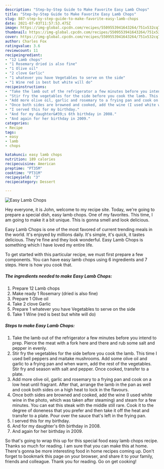 ```yaml
---
description: "Step-by-Step Guide to Make Favorite Easy Lamb Chops"
title: "Step-by-Step Guide to Make Favorite Easy Lamb Chops"
slug: 887-step-by-step-guide-to-make-favorite-easy-lamb-chops
date: 2021-07-03T11:57:53.475Z
image: https://img-global.cpcdn.com/recipes/5509553941643264/751x532cq70/easy-lamb-chops-recipe-main-photo.jpg
thumbnail: https://img-global.cpcdn.com/recipes/5509553941643264/751x532cq70/easy-lamb-chops-recipe-main-photo.jpg
cover: https://img-global.cpcdn.com/recipes/5509553941643264/751x532cq70/easy-lamb-chops-recipe-main-photo.jpg
author: Charles Fox
ratingvalue: 3.6
reviewcount: 11
recipeingredient:
- "12 Lamb chops"
- "1 Rosemary dried is also fine"
- "1 Olive oil"
- "2 clove Garlic"
- "1 whatever you have Vegetables to serve on the side"
- "1 Wine red is best but white will do"
recipeinstructions:
- "Take the lamb out of the refrigerator a few minutes before you intend to prep. Pierce the meat with a fork here and there and rub some salt and pepper in evenly."
- "Stir fry the vegetables for the side before you cook the lamb. This time I used bell peppers and maitake mushrooms. Add some olive oil and garlic to a frying pan and when warm, add the rest of the vegetables. Stir fry and season with salt and pepper. Once cooked, transfer to a plate."
- "Add more olive oil, garlic and rosemary to a frying pan and cook on a low heat until fragrant. After that, arrange the lamb in the pan as well and cook both sides on a high heat to lock in the flavours."
- "Once both sides are browned and cooked, add the wine (I used white wine in the photo, which was taken after steaming) and steam for a few minutes. You can eat this steak with the middle still rare. Cook it to the degree of doneness that you prefer and then take it off the heat and transfer to a plate. Pour over the sauce that&#39;s left in the frying pan."
- "I served this for my birthday."
- "And for my daughter&#39;s 6th birthday in 2008."
- "And again for her birthday in 2009."
categories:
- Recipe
tags:
- easy
- lamb
- chops

katakunci: easy lamb chops 
nutrition: 189 calories
recipecuisine: American
preptime: "PT35M"
cooktime: "PT31M"
recipeyield: "3"
recipecategory: Dessert

---
```



![Easy Lamb Chops](https://img-global.cpcdn.com/recipes/5509553941643264/751x532cq70/easy-lamb-chops-recipe-main-photo.jpg)

Hey everyone, it is John, welcome to my recipe site. Today, we're going to prepare a special dish, easy lamb chops. One of my favorites. This time, I am going to make it a bit unique. This is gonna smell and look delicious.

Easy Lamb Chops is one of the most favored of current trending meals in the world. It's enjoyed by millions daily. It's simple, it's quick, it tastes delicious. They're fine and they look wonderful. Easy Lamb Chops is something which I have loved my entire life.




To get started with this particular recipe, we must first prepare a few components. You can have easy lamb chops using 6 ingredients and 7 steps. Here is how you cook that.

<!--inarticleads1-->

##### The ingredients needed to make Easy Lamb Chops:

1. Prepare 12 Lamb chops
1. Make ready 1 Rosemary (dried is also fine)
1. Prepare 1 Olive oil
1. Take 2 clove Garlic
1. Prepare 1 whatever you have Vegetables to serve on the side
1. Take 1 Wine (red is best but white will do)




<!--inarticleads2-->

##### Steps to make Easy Lamb Chops:

1. Take the lamb out of the refrigerator a few minutes before you intend to prep. Pierce the meat with a fork here and there and rub some salt and pepper in evenly.
1. Stir fry the vegetables for the side before you cook the lamb. This time I used bell peppers and maitake mushrooms. Add some olive oil and garlic to a frying pan and when warm, add the rest of the vegetables. Stir fry and season with salt and pepper. Once cooked, transfer to a plate.
1. Add more olive oil, garlic and rosemary to a frying pan and cook on a low heat until fragrant. After that, arrange the lamb in the pan as well and cook both sides on a high heat to lock in the flavours.
1. Once both sides are browned and cooked, add the wine (I used white wine in the photo, which was taken after steaming) and steam for a few minutes. You can eat this steak with the middle still rare. Cook it to the degree of doneness that you prefer and then take it off the heat and transfer to a plate. Pour over the sauce that&#39;s left in the frying pan.
1. I served this for my birthday.
1. And for my daughter&#39;s 6th birthday in 2008.
1. And again for her birthday in 2009.




So that's going to wrap this up for this special food easy lamb chops recipe. Thanks so much for reading. I am sure that you can make this at home. There's gonna be more interesting food in home recipes coming up. Don't forget to bookmark this page on your browser, and share it to your family, friends and colleague. Thank you for reading. Go on get cooking!

